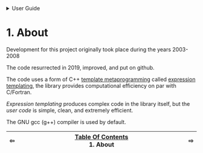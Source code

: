 

<details>

<summary>User Guide</summary>

1. [About](about/README.md)<br>
2. [License](license/README.md)<br>
3. [Release Notes](release-notes/README.md)<br>
4. [Example code](examples/README.md)<br>
5. [Installation](installation/README.md)<br>
6. [Using Mathématiques](using-mathematiques/README.md)<br>
7. [Coding Guide / Syntax](coding-guide/README.md)<br>
8. [Benchmarks](benchmarks/README.md)<br>
9. [Tests](test/README.md)<br>
10. [New Feature Schedule](feature-schedule/README.md)<br>
11. [Developer Guide](developer-guide/README.md)<br>


</details>




# 1. About


Development for this project originally took place during the years 2003-2008 

The code resurrected in 2019, improved, and put on github.

The code uses a form of C++ [template metaprogramming](https://en.wikipedia.org/wiki/Template_metaprogramming) called [expression templating](https://en.wikipedia.org/wiki/Expression_templates), the library provides computational efficiency on par with C/Fortran.

*Expression templating* produces complex code in the library itself, but the *user code* is simple, clean, and extremely efficient.

The GNU gcc (g++) compiler is used by default.

| ⇦ <br />  | [Table Of Contents](README.md)<br />1. About<br /><img width=1000/> | ⇨ <br />   |
| ----------- | ----------- | ----------- |

